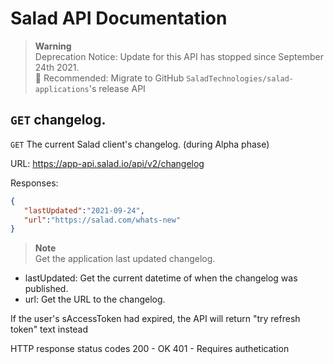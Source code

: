 # Salad API Documentation

> **Warning** <br>
> Deprecation Notice: Update for this API has stopped since September 24th 2021. <br>
> 🔧 Recommended: Migrate to GitHub `SaladTechnologies/salad-applications`'s release API

## `GET` changelog.
`GET` The current Salad client's changelog. (during Alpha phase)

URL: https://app-api.salad.io/api/v2/changelog

Responses:
```json
{
   "lastUpdated":"2021-09-24",
   "url":"https://salad.com/whats-new"
}
```

> **Note** <br>
> Get the application last updated changelog.
* lastUpdated: Get the current datetime of when the changelog was published.
* url: Get the URL to the changelog.

If the user's sAccessToken had expired, the API will return "try refresh token" text instead

HTTP response status codes
200	- OK
401 - Requires authetication
